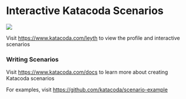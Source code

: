 # Interactive Katacoda Scenarios

[![](http://shields.katacoda.com/katacoda/leyth/count.svg)](https://www.katacoda.com/leyth "Get your profile on Katacoda.com")

Visit https://www.katacoda.com/leyth to view the profile and interactive scenarios

### Writing Scenarios
Visit https://www.katacoda.com/docs to learn more about creating Katacoda scenarios

For examples, visit https://github.com/katacoda/scenario-example
